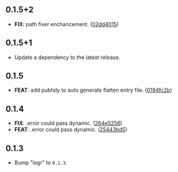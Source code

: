 ## 0.1.5+2

 - **FIX**: path fixer enchancement. ([02dd4015](https://github.com/v42one/dartx/commit/02dd40152186c52d6c937f5298f8e0fdcb77001a))

## 0.1.5+1

 - Update a dependency to the latest release.

## 0.1.5

 - **FEAT**: add pubtidy to auto generate flatten entry file. ([0194fc2b](https://github.com/v42one/dartx/commit/0194fc2b332528a07d921b28e8fd7145a0eac463))

## 0.1.4

 - **FIX**: .error could pass dynamic. ([264e5256](https://github.com/v42one/dartx/commit/264e5256f12716ac8e13ede8a0ba9fa31d606e29))
 - **FEAT**: .error could pass dynamic. ([25443bd5](https://github.com/v42one/dartx/commit/25443bd585c9998f85373434a0c8e36838b23d01))

## 0.1.3

 - Bump "logr" to `0.1.3`.

